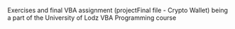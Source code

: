 Exercises and final VBA assignment (projectFinal file - Crypto Wallet) being a part of the University of Lodz VBA Programming course
